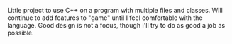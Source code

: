 Little project to use C++ on a program with multiple files and classes.
Will continue to add features to "game" until I feel comfortable
with the language. Good design is not a focus, though I'll try to do as
good a job as possible.
